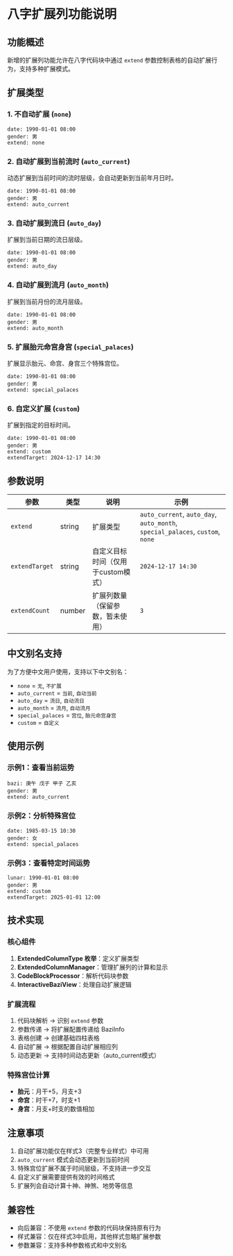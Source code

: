 # 八字扩展列功能说明

## 功能概述

新增的扩展列功能允许在八字代码块中通过 `extend` 参数控制表格的自动扩展行为，支持多种扩展模式。

## 扩展类型

### 1. 不自动扩展 (`none`)
```bazi
date: 1990-01-01 08:00
gender: 男
extend: none
```

### 2. 自动扩展到当前流时 (`auto_current`)
动态扩展到当前时间的流时层级，会自动更新到当前年月日时。
```bazi
date: 1990-01-01 08:00
gender: 男
extend: auto_current
```

### 3. 自动扩展到流日 (`auto_day`)
扩展到当前日期的流日层级。
```bazi
date: 1990-01-01 08:00
gender: 男
extend: auto_day
```

### 4. 自动扩展到流月 (`auto_month`)
扩展到当前月份的流月层级。
```bazi
date: 1990-01-01 08:00
gender: 男
extend: auto_month
```

### 5. 扩展胎元命宫身宫 (`special_palaces`)
扩展显示胎元、命宫、身宫三个特殊宫位。
```bazi
date: 1990-01-01 08:00
gender: 男
extend: special_palaces
```

### 6. 自定义扩展 (`custom`)
扩展到指定的目标时间。
```bazi
date: 1990-01-01 08:00
gender: 男
extend: custom
extendTarget: 2024-12-17 14:30
```

## 参数说明

| 参数 | 类型 | 说明 | 示例 |
|------|------|------|------|
| `extend` | string | 扩展类型 | `auto_current`, `auto_day`, `auto_month`, `special_palaces`, `custom`, `none` |
| `extendTarget` | string | 自定义目标时间（仅用于custom模式） | `2024-12-17 14:30` |
| `extendCount` | number | 扩展列数量（保留参数，暂未使用） | `3` |

## 中文别名支持

为了方便中文用户使用，支持以下中文别名：

- `none` = `无`, `不扩展`
- `auto_current` = `当前`, `自动当前`
- `auto_day` = `流日`, `自动流日`
- `auto_month` = `流月`, `自动流月`
- `special_palaces` = `宫位`, `胎元命宫身宫`
- `custom` = `自定义`

## 使用示例

### 示例1：查看当前运势
```bazi
bazi: 庚午 戊子 甲子 乙亥
gender: 男
extend: auto_current
```

### 示例2：分析特殊宫位
```bazi
date: 1985-03-15 10:30
gender: 女
extend: special_palaces
```

### 示例3：查看特定时间运势
```bazi
lunar: 1990-01-01 08:00
gender: 男
extend: custom
extendTarget: 2025-01-01 12:00
```

## 技术实现

### 核心组件

1. **ExtendedColumnType 枚举**：定义扩展类型
2. **ExtendedColumnManager**：管理扩展列的计算和显示
3. **CodeBlockProcessor**：解析代码块参数
4. **InteractiveBaziView**：处理自动扩展逻辑

### 扩展流程

1. 代码块解析 → 识别 `extend` 参数
2. 参数传递 → 将扩展配置传递给 BaziInfo
3. 表格创建 → 创建基础四柱表格
4. 自动扩展 → 根据配置自动扩展相应列
5. 动态更新 → 支持时间动态更新（auto_current模式）

### 特殊宫位计算

- **胎元**：月干+5，月支+3
- **命宫**：时干+7，时支+1  
- **身宫**：月支+时支的数值相加

## 注意事项

1. 自动扩展功能仅在样式3（完整专业样式）中可用
2. `auto_current` 模式会动态更新到当前时间
3. 特殊宫位扩展不属于时间层级，不支持进一步交互
4. 自定义扩展需要提供有效的时间格式
5. 扩展列会自动计算十神、神煞、地势等信息

## 兼容性

- 向后兼容：不使用 `extend` 参数的代码块保持原有行为
- 样式兼容：仅在样式3中启用，其他样式忽略扩展参数
- 参数兼容：支持多种参数格式和中文别名
